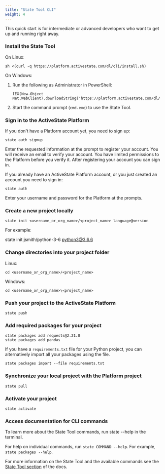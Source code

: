 ```yaml
---
title: "State Tool CLI"
weight: 4
---
```


This quick start is for intermediate or advanced developers who want to get up and running right away.

### Install the State Tool

On Linux:

```text
sh <(curl -q https://platform.activestate.com/dl/cli/install.sh)
```

On Windows:

1. Run the following as Administrator in PowerShell:

    ```text
    IEX(New-Object Net.WebClient).downloadString('https://platform.activestate.com/dl/cli/install.ps1')
    ```

2. Start the command prompt (`cmd.exe`) to use the State Tool.

### Sign in to the ActiveState Platform

If you don't have a Platform account yet, you need to sign up:

```text
state auth signup 
```

Enter the requested information at the prompt to register your account. You will receive an email to verify your account. You have limited permissions to the Platform before you verify it. After registering your account you can sign in.

If you already have an ActiveState Platform account, or you just created an account you need to sign in:

```text
state auth
```

Enter your username and password for the Platform at the prompts.

### Create a new project locally

```text
state init <username_or_org_name>/<project_name> language@version
```

For example:

state init jsmith/python-3-6 python3@3.6.6

### Change directories into your project folder 

Linux:

```text
cd <username_or_org_name>/<project_name>
```

Windows:

```text
cd <username_or_org_name>\<project_name>
```

### Push your project to the ActiveState Platform

```text
state push
```

### Add required packages for your project 

```text
state packages add requests@2.21.0
state packages add pandas
```

If you have a `requirements.txt` file for your Python project, you can alternatively import all your packages using the file.

```text
state packages import --file requirements.txt
```

### Synchronize your local project with the Platform project

```text
state pull
```

### Activate your project

```text
state activate
```

### Access documentation for CLI commands

To learn more about the State Tool commands, run state --help in the terminal.

For help on individual commands, run `state COMMAND --help`. For example, `state packages --help`.

For more information on the State Tool and the available commands see the [State Tool section](/state/) of the docs.